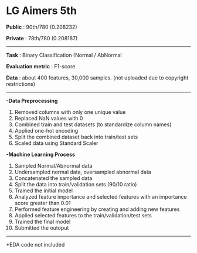 # LG Aimers 5th

**Public** : 90th/780 (0.208232)

**Private** : 78th/780 (0.208187)

------------

**Task** : Binary Classification (Normal / AbNormal

**Evaluation metric** : F1-score

**Data** : about 400 features, 30,000 samples. (not uploaded due to copyright restrictions)

------------

**-Data Preprocessing**
1. Removed columns with only one unique value
2. Replaced NaN values with 0
3. Combined train and test datasets (to standardize column names)
4. Applied one-hot encoding
5. Split the combined dataset back into train/test sets
6. Scaled data using Standard Scaler

**-Machine Learning Process**
1. Sampled Normal/Abnormal data
2. Undersampled normal data, oversampled abnormal data
3. Concatenated the sampled data
4. Split the data into train/validation sets (90/10 ratio)
5. Trained the initial model
6. Analyzed feature importance and selected features with an importance score greater than 0.01
7. Performed feature engineering by creating and adding new features
8. Applied selected features to the train/validation/test sets
9. Trained the final model
10. Submitted the outoput

------------

*EDA code not included
